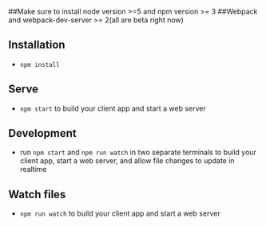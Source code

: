 ##Make sure to install node version >=5 and npm version >= 3
##Webpack and webpack-dev-server >= 2(all are beta right now)

## Installation

* `npm install`

## Serve

* `npm start` to build your client app and start a web server

## Development
* run `npm start` and `npm run watch` in two separate terminals to build your client app, start a web server, and allow file changes to update in realtime

## Watch files
* `npm run watch` to build your client app and start a web server
